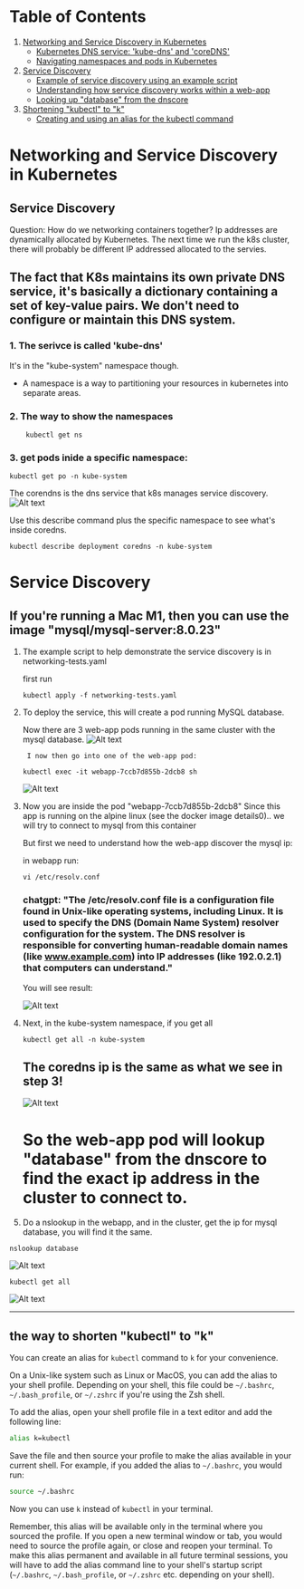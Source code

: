 
# Table of Contents
1. [Networking and Service Discovery in Kubernetes](#networking-and-service-discovery-in-kubernetes)
   - [Kubernetes DNS service: 'kube-dns' and 'coreDNS'](#kubernetes-dns-service-kube-dns-and-coredns)
   - [Navigating namespaces and pods in Kubernetes](#navigating-namespaces-and-pods-in-kubernetes)
2. [Service Discovery](#service-discovery-1)
   - [Example of service discovery using an example script](#example-of-service-discovery-using-an-example-script)
   - [Understanding how service discovery works within a web-app](#understanding-how-service-discovery-works-within-a-web-app)
   - [Looking up "database" from the dnscore](#looking-up-the-database-from-the-dnscore)
3. [Shortening "kubectl" to "k"](#shortening-kubectl-to-k)
   - [Creating and using an alias for the kubectl command](#creating-and-using-an-alias-for-the-kubectl-command)

# Networking and Service Discovery in Kubernetes
## Service Discovery
Question: How do we networking containers together?
Ip addresses are dynamically allocated by Kubernetes. The next time we run the k8s cluster, there will probably be different IP addressed allocated to the servies.

## The fact that K8s maintains its own private DNS service, it's basically a dictionary containing a set of key-value pairs. We don't need to configure or maintain this DNS system.

### 1.  The serivce is called 'kube-dns'
 It's in the "kube-system" namespace though.
 * A namespace is a way to partitioning your resources in kubernetes into separate areas.

### 2. The way to show the namespaces
```
    kubectl get ns
``` 

### 3. get pods inide a specific namespace:
```
kubectl get po -n kube-system
```

The corendns is the dns service that k8s manages service discovery.
![Alt text](image-1.png)


Use this describe command plus the specific namespace to see what's inside coredns.

```
kubectl describe deployment coredns -n kube-system
```

# Service Discovery
##  If you're running a Mac M1, then you can use the image "mysql/mysql-server:8.0.23"

1. The example script to help demonstrate the service discovery is in networking-tests.yaml

    first run 

    ```
    kubectl apply -f networking-tests.yaml
    ```

2. To deploy the service, this will create a pod running MySQL database.

    Now there are 3 web-app pods running in the same cluster with the mysql database.
    ![Alt text](image-2.png)

        I now then go into one of the web-app pod:

    ```
    kubectl exec -it webapp-7ccb7d855b-2dcb8 sh
    ```
    ![Alt text](image-3.png)

3. Now you are inside the pod "webapp-7ccb7d855b-2dcb8"  Since this app is running on the alpine linux (see the docker image details0).. we will try to connect to mysql from this container

    But first we need to understand how the web-app discover the mysql ip:

    in webapp run:

    ```
    vi /etc/resolv.conf
    ```
    ### chatgpt: "The /etc/resolv.conf file is a configuration file found in Unix-like operating systems, including Linux. It is used to specify the DNS (Domain Name System) resolver configuration for the system. The DNS resolver is responsible for converting human-readable domain names (like www.example.com) into IP addresses (like 192.0.2.1) that computers can understand."

    You will see result:

    ![Alt text](image-4.png)

4. Next, in the kube-system namespace, if you get all
    ```
    kubectl get all -n kube-system
    ```

    ## The coredns ip is the same as what we see in step 3!
    ![Alt text](image-5.png)

    # So the web-app pod will lookup "database" from the dnscore to find the exact ip address in the cluster to connect to.

5. Do a nslookup in the webapp, and in the cluster, get the ip for mysql database, you will find it the same.
```
nslookup database
```
![Alt text](image-6.png)
```
kubectl get all
```
![Alt text](image-7.png)

----------------------------------------------------------------------------------------------------


## the way to shorten "kubectl" to "k"
You can create an alias for `kubectl` command to `k` for your convenience.

On a Unix-like system such as Linux or MacOS, you can add the alias to your shell profile. Depending on your shell, this file could be `~/.bashrc`, `~/.bash_profile`, or `~/.zshrc` if you're using the Zsh shell. 

To add the alias, open your shell profile file in a text editor and add the following line:

```bash
alias k=kubectl
```

Save the file and then source your profile to make the alias available in your current shell. For example, if you added the alias to `~/.bashrc`, you would run:

```bash
source ~/.bashrc
```

Now you can use `k` instead of `kubectl` in your terminal.

Remember, this alias will be available only in the terminal where you sourced the profile. If you open a new terminal window or tab, you would need to source the profile again, or close and reopen your terminal. To make this alias permanent and available in all future terminal sessions, you will have to add the alias command line to your shell's startup script (`~/.bashrc`, `~/.bash_profile`, or `~/.zshrc` etc. depending on your shell).